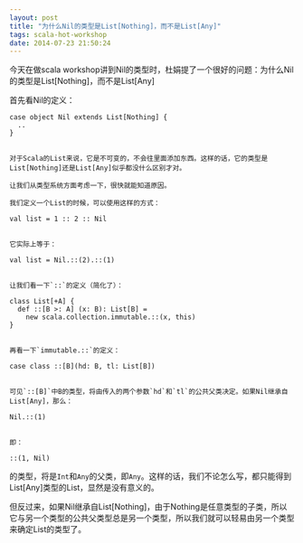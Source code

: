 ```yaml
---
layout: post
title: "为什么Nil的类型是List[Nothing]，而不是List[Any]"
tags: scala-hot-workshop
date: 2014-07-23 21:50:24
---
```


今天在做scala workshop讲到Nil的类型时，杜娟提了一个很好的问题：为什么Nil的类型是List[Nothing]，而不是List[Any]

首先看Nil的定义：

    case object Nil extends List[Nothing] {
      ..
    }
    

    对于Scala的List来说，它是不可变的，不会往里面添加东西。这样的话，它的类型是List[Nothing]还是List[Any]似乎都没什么区别才对。

    让我们从类型系统方面考虑一下，很快就能知道原因。

    我们定义一个List的时候，可以使用这样的方式：

    val list = 1 :: 2 :: Nil
    

    它实际上等于：

    val list = Nil.::(2).::(1)
    

    让我们看一下`::`的定义（简化了）：

    class List[+A] {
      def ::[B >: A] (x: B): List[B] =
        new scala.collection.immutable.::(x, this)
    }
    

    再看一下`immutable.::`的定义：

    case class ::[B](hd: B, tl: List[B])
    

    可见`::[B]`中B的类型，将由传入的两个参数`hd`和`tl`的公共父类决定。如果Nil继承自List[Any]，那么：

    Nil.::(1)
    

    即：

    ::(1, Nil)

的类型，将是`Int`和`Any`的父类，即`Any`。这样的话，我们不论怎么写，都只能得到List[Any]类型的List，显然是没有意义的。

但反过来，如果Nil继承自List[Nothing]，由于Nothing是任意类型的子类，所以它与另一个类型的公共父类型总是另一个类型，所以我们就可以轻易由另一个类型来确定List的类型了。
